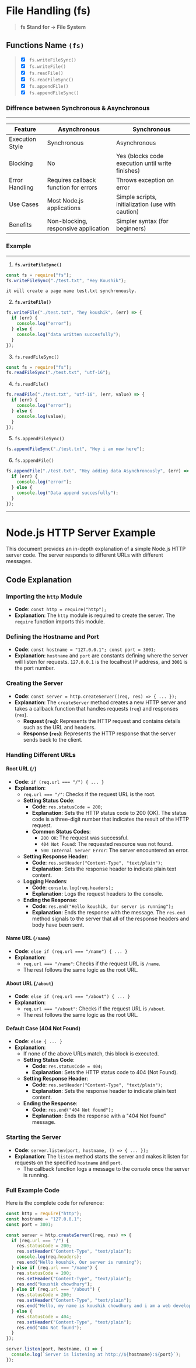 <!-- day 1 -->

# File Handling (fs)

> **fs Stand for -> File System**

## Functions Name `(fs)`

> - [x] `fs.writeFileSync()`
> - [x] `fs.writeFile()`
> - [x] `fs.readFile()`
> - [x] `fs.readFileSync()`
> - [x] `fs.appendFile()`
> - [x] `fs.appendFileSync()`

### Diffrence between Synchronous & Asynchronous

<hr>

| Feature         | Asynchronous                          | Synchronous                                       |
| --------------- | ------------------------------------- | ------------------------------------------------- |
| Execution Style | Synchronous                           | Asynchronous                                      |
| Blocking        | No                                    | Yes (blocks code execution until write finishes)  |
| Error Handling  | Requires callback function for errors | Throws exception on error                         |
| Use Cases       | Most Node.js applications             | Simple scripts, initialization (use with caution) |
| Benefits        | Non-blocking, responsive application  | Simpler syntax (for beginners)                    |

### Example

<hr>

1.  **`fs.writeFileSync()`**

```javascript
const fs = require("fs");
fs.writeFileSync("./test.txt", "Hey Koushik");
```

```
it will create a page name test.txt synchronously.
```

2.  **`fs.writeFile()`**

```javascript
fs.writeFile("./test.txt", "hey koushik", (err) => {
  if (err) {
    console.log("error");
  } else {
    console.log("data written succesfully");
  }
});
```

3.  `fs.readFileSync()`

```javascript
const fs = require("fs");
fs.readFileSync("./test.txt", "utf-16");
```

4.  `fs.readFile()`

```javascript
fs.readFile("./test.txt", "utf-16", (err, value) => {
  if (err) {
    console.log("error");
  } else {
    console.log(value);
  }
});
```
5.  `fs.appendFileSync()`

```javascript
fs.appendFileSync("./test.txt", "Hey i am new here");
```

6.  `fs.appendFile()`

```javascript
fs.appendFile("./test.txt", "Hey adding data Asynchronously", (err) => {
  if (err) {
    console.log("error");
  } else {
    console.log("Data append succesfully");
  }
});
```
<hr>

# Node.js HTTP Server Example

This document provides an in-depth explanation of a simple Node.js HTTP server code. The server responds to different URLs with different messages.

## Code Explanation

### Importing the `http` Module

- **Code**: `const http = require("http");`
- **Explanation**: The `http` module is required to create the server. The `require` function imports this module.

### Defining the Hostname and Port

- **Code**: `const hostname = "127.0.0.1"; const port = 3001;`
- **Explanation**: `hostname` and `port` are constants defining where the server will listen for requests. `127.0.0.1` is the localhost IP address, and `3001` is the port number.

### Creating the Server

- **Code**: `const server = http.createServer((req, res) => { ... });`
- **Explanation**: The `createServer` method creates a new HTTP server and takes a callback function that handles requests (`req`) and responses (`res`).
  - **Request (`req`)**: Represents the HTTP request and contains details such as the URL and headers.
  - **Response (`res`)**: Represents the HTTP response that the server sends back to the client.

### Handling Different URLs

#### Root URL (`/`)

- **Code**: `if (req.url === "/") { ... }`
- **Explanation**:
  - `req.url === "/"`: Checks if the request URL is the root.
  - **Setting Status Code**:
    - **Code**: `res.statusCode = 200;`
    - **Explanation**: Sets the HTTP status code to 200 (OK). The status code is a three-digit number that indicates the result of the HTTP request.
    - **Common Status Codes**:
      - `200 OK`: The request was successful.
      - `404 Not Found`: The requested resource was not found.
      - `500 Internal Server Error`: The server encountered an error.
  - **Setting Response Header**:
    - **Code**: `res.setHeader("Content-Type", "text/plain");`
    - **Explanation**: Sets the response header to indicate plain text content.
  - **Logging Headers**:
    - **Code**: `console.log(req.headers);`
    - **Explanation**: Logs the request headers to the console.
  - **Ending the Response**:
    - **Code**: `res.end("Hello koushik, Our server is running");`
    - **Explanation**: Ends the response with the message. The `res.end` method signals to the server that all of the response headers and body have been sent.

#### Name URL (`/name`)

- **Code**: `else if (req.url === "/name") { ... }`
- **Explanation**:
  - `req.url === "/name"`: Checks if the request URL is `/name`.
  - The rest follows the same logic as the root URL.

#### About URL (`/about`)

- **Code**: `else if (req.url === "/about") { ... }`
- **Explanation**:
  - `req.url === "/about"`: Checks if the request URL is `/about`.
  - The rest follows the same logic as the root URL.

#### Default Case (404 Not Found)

- **Code**: `else { ... }`
- **Explanation**:
  - If none of the above URLs match, this block is executed.
  - **Setting Status Code**:
    - **Code**: `res.statusCode = 404;`
    - **Explanation**: Sets the HTTP status code to 404 (Not Found).
  - **Setting Response Header**:
    - **Code**: `res.setHeader("Content-Type", "text/plain");`
    - **Explanation**: Sets the response header to indicate plain text content.
  - **Ending the Response**:
    - **Code**: `res.end("404 Not found");`
    - **Explanation**: Ends the response with a "404 Not found" message.

### Starting the Server

- **Code**: `server.listen(port, hostname, () => { ... });`
- **Explanation**: The `listen` method starts the server and makes it listen for requests on the specified `hostname` and `port`.
  - The callback function logs a message to the console once the server is running.

### Full Example Code

Here is the complete code for reference:

```javascript
const http = require("http");
const hostname = "127.0.0.1";
const port = 3001;

const server = http.createServer((req, res) => {
  if (req.url === "/") {
    res.statusCode = 200;
    res.setHeader("Content-Type", "text/plain");
    console.log(req.headers);
    res.end("Hello koushik, Our server is running");
  } else if (req.url === "/name") {
    res.statusCode = 200;
    res.setHeader("Content-Type", "text/plain");
    res.end("koushik chowdhury");
  } else if (req.url === "/about") {
    res.statusCode = 200;
    res.setHeader("Content-Type", "text/plain");
    res.end("Hello, my name is koushik chowdhury and i am a web developer.");
  } else {
    res.statusCode = 404;
    res.setHeader("Content-Type", "text/plain");
    res.end("404 Not found");
  }
});

server.listen(port, hostname, () => {
  console.log(`Server is listening at http://${hostname}:${port}`);
});
